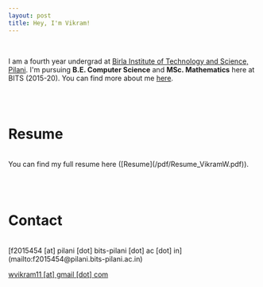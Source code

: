 ```yaml
---
layout: post
title: Hey, I'm Vikram!
---
```

<br>


I am a fourth year undergrad at [Birla Institute of Technology and Science, Pilani](http://www.bits-pilani.ac.in/). I'm pursuing **B.E. Computer Science** and **MSc. Mathematics** here at BITS (2015-20). You can find more about me [here](https://wvik.github.io/about/).

<br><br>

# Resume
<br>
You can find my full resume here ([Resume](/pdf/Resume_VikramW.pdf)).

<br><br>

# Contact
<br>
[f2015454 [at] pilani [dot] bits-pilani [dot] ac [dot] in](mailto:f2015454@pilani.bits-pilani.ac.in)

[wvikram11 [at] gmail [dot] com](mailto:wvikram11@gmail.com)
